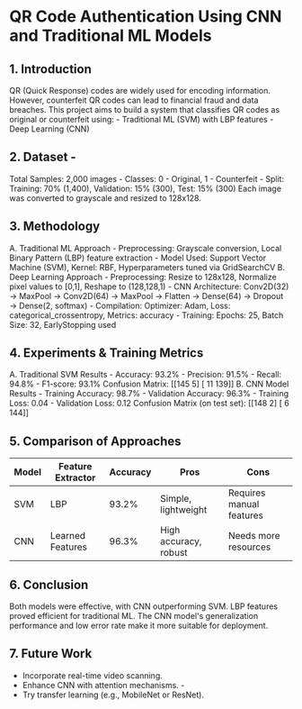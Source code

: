 # QR Code Authentication Using CNN and Traditional ML Models 
 ## 1. Introduction 
QR (Quick Response) codes are widely used for encoding information. However, counterfeit 
QR codes can lead to financial fraud and data breaches. This project aims to build a system 
that classifies QR codes as original or counterfeit using: - Traditional ML (SVM) with LBP features - Deep Learning (CNN) 

## 2. Dataset - 
Total Samples: 2,000 
images - Classes: 0 - Original, 1 - Counterfeit - Split: Training: 70% (1,400), Validation: 15% (300), Test: 15% (300) 
Each image was converted to grayscale and resized to 128x128. 

## 3. Methodology 
  A. Traditional ML Approach - Preprocessing: Grayscale conversion, Local Binary Pattern (LBP) feature extraction - Model Used: Support Vector Machine (SVM), Kernel: RBF, Hyperparameters tuned via 
GridSearchCV 
 B. Deep Learning Approach - Preprocessing: Resize to 128x128, Normalize pixel values to [0,1], Reshape to (128,128,1) - CNN Architecture: Conv2D(32) → MaxPool → Conv2D(64) → MaxPool → Flatten → 
Dense(64) → Dropout → Dense(2, softmax) - Compilation: Optimizer: Adam, Loss: categorical_crossentropy, Metrics: accuracy - Training: Epochs: 25, Batch Size: 32, EarlyStopping used 

## 4. Experiments & Training Metrics 
 A. Traditional SVM Results - Accuracy: 93.2% - Precision: 91.5% - Recall: 94.8% - F1-score: 93.1% 
Confusion Matrix: 
[[145   5] 
[ 11 139]] 
 B. CNN Model Results - Training Accuracy: 98.7% - Validation Accuracy: 96.3% - Training Loss: 0.04 - Validation Loss: 0.12 
Confusion Matrix (on test set): 
[[148   2] 
[  6 144]] 

## 5. Comparison of Approaches 
| Model | Feature Extractor | Accuracy | Pros                |                 Cons     | 
|-------|-------------------|----------|-------------------- |--------------------------| 
| SVM   | LBP               | 93.2%    | Simple, lightweight | Requires manual features | 
| CNN   | Learned Features  | 96.3%    | High accuracy, robust | Needs more resources   | 

## 6. Conclusion 
Both models were effective, with CNN outperforming SVM. LBP features proved efficient for 
traditional ML. The CNN model's generalization performance and low error rate make it 
more suitable for deployment. 

## 7. Future Work 
- Incorporate real-time video scanning.
- Enhance CNN with attention mechanisms. -
- Try transfer learning (e.g., MobileNet or ResNet). 
